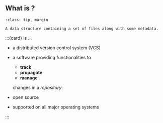 ## What is <i class="fab fa-git"></i>?

```{admonition} Repository
:class: tip, margin

A data structure containing a set of files along with some metadata.

```
:::{card} [**<i class="fab fa-git"></i>**](https://git-scm.com) is ...

* a distributed version control system (VCS)
* a software providing functionalities to

  - **track**
  - **propagate**
  - **manage**

  changes in a _repository_.

* open source
* supported on all major operating systems <i class="fab fa-linux"></i>&nbsp;<i class="fab fa-windows"></i>&nbsp;<i class="fab fa-apple"></i>

:::
